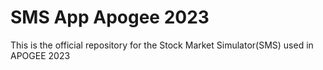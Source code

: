 # SMS App Apogee 2023
This is the official repository for the Stock Market Simulator(SMS) used in APOGEE 2023
